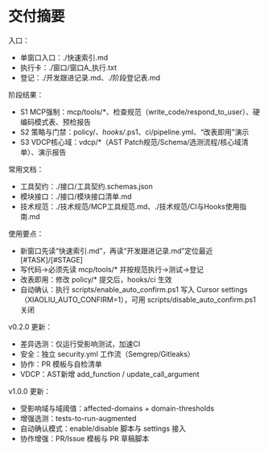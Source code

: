 # 交付摘要

入口：
- 单窗口入口：./快速索引.md
- 执行卡：./窗口/窗口A_执行.txt
- 登记：./开发跟进记录.md、./阶段登记表.md

阶段结果：
- S1 MCP强制：mcp/tools/*、检查规范（write_code/respond_to_user）、硬编码模式表、预检报告
- S2 策略与门禁：policy/*、hooks/*.ps1、ci/pipeline.yml、“改表即用”演示
- S3 VDCP核心域：vdcp/*（AST Patch规范/Schema/选测流程/核心域清单）、演示报告

常用文档：
- 工具契约：./接口/工具契约.schemas.json
- 模块接口：./接口/模块接口清单.md
- 技术规范：./技术规范/MCP工具规范.md、./技术规范/CI与Hooks使用指南.md

使用要点：
- 新窗口先读“快速索引.md”，再读“开发跟进记录.md”定位最近[#TASK]/[#STAGE]
- 写代码→必须先读 mcp/tools/* 并按规范执行→测试→登记
- 改表即用：修改 policy/* 提交后，hooks/ci 生效
 - 自动确认：执行 scripts/enable_auto_confirm.ps1 写入 Cursor settings（XIAOLIU_AUTO_CONFIRM=1），可用 scripts/disable_auto_confirm.ps1 关闭

v0.2.0 更新：
- 差异选测：仅运行受影响测试，加速CI
- 安全：独立 security.yml 工作流（Semgrep/Gitleaks）
- 协作：PR 模板与自检清单
- VDCP：AST新增 add_function / update_call_argument

v1.0.0 更新：
- 受影响域与域阈值：affected-domains + domain-thresholds
- 增强选测：tests-to-run-augmented
- 自动确认模式：enable/disable 脚本与 settings 接入
- 协作增强：PR/Issue 模板与 PR 草稿脚本
